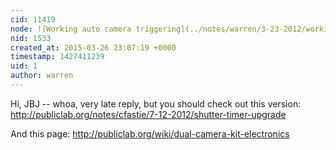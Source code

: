 ```yaml
---
cid: 11419
node: ![Working auto camera triggering](../notes/warren/3-23-2012/working-auto-camera-triggering)
nid: 1533
created_at: 2015-03-26 23:07:19 +0000
timestamp: 1427411239
uid: 1
author: warren
---
```


Hi, JBJ -- whoa, very late reply, but you should check out this version: http://publiclab.org/notes/cfastie/7-12-2012/shutter-timer-upgrade

And this page: http://publiclab.org/wiki/dual-camera-kit-electronics